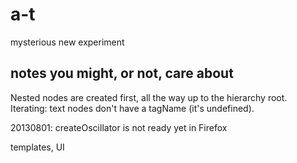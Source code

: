 a-t
===

mysterious new experiment

## notes you might, or not, care about

Nested nodes are created first, all the way up to the hierarchy root.
Iterating: text nodes don't have a tagName (it's undefined).

20130801: createOscillator is not ready yet in Firefox

templates, UI
